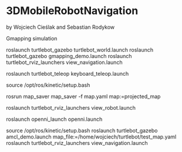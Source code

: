 # 3DMobileRobotNavigation
 by Wojciech Cieślak and Sebastian Rodykow

Gmapping simulation

roslaunch turtlebot_gazebo turtlebot_world.launch
roslaunch turtlebot_gazebo gmapping_demo.launch
roslaunch turtlebot_rviz_launchers view_navigation.launch

roslaunch turtlebot_teleop keyboard_teleop.launch

source /opt/ros/kinetic/setup.bash

rosrun map_saver map_saver -f map.yaml map:=projected_map

roslaunch turtlebot_rviz_launchers view_robot.launch

roslaunch openni_launch openni.launch

 source /opt/ros/kinetic/setup.bash
roslaunch turtlebot_gazebo amcl_demo.launch map_file:=/home/wojciech/turtlebot/test_map.yaml
roslaunch turtlebot_rviz_launchers view_navigation.launch
